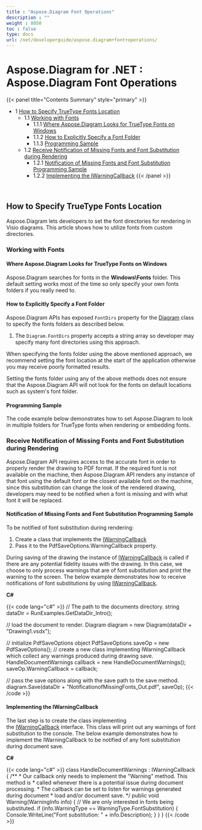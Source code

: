 ```yaml
---
title : "Aspose.Diagram Font Operations" 
description : "" 
weight : 8050 
toc : false
type: docs
url: /net/developerguide/aspose.diagram+font+operations/
---
```


# Aspose.Diagram for .NET : Aspose.Diagram Font Operations


{{< panel title="Contents Summary" style="primary" >}}
*   1 [How to Specify TrueType Fonts Location](#how-to-specify-truetype-fonts-location)
    *   1.1 [Working with Fonts](#working-with-fonts)
        *   1.1.1 [Where Aspose.Diagram Looks for TrueType Fonts on Windows](#where-aspose.diagram-looks-for-truetype-fonts-on-windows)
        *   1.1.2 [How to Explicitly Specify a Font Folder](#how-to-explicitly-specify-a-font-folder)
        *   1.1.3 [Programming Sample](#programming-sample)
    *   1.2 [Receive Notification of Missing Fonts and Font Substitution during Rendering](#receive-notification-of-missing-fonts-and-font-substitution-during-rendering)
        *   1.2.1 [Notification of Missing Fonts and Font Substitution Programming Sample](#notification-of-missing-fonts-and-font-substitution-programming-sample)
        *   1.2.2 [Implementing the IWarningCallback](#implementing-the-iwarningcallback)
{{< /panel >}}
 

 

## How to Specify TrueType Fonts Location

Aspose.Diagram lets developers to set the font directories for rendering in Visio diagrams. This article shows how to utilize fonts from custom directories.

### Working with Fonts

#### Where Aspose.Diagram Looks for TrueType Fonts on Windows

Aspose.Diagram searches for fonts in the **Windows\\Fonts** folder. This default setting works most of the time so only specify your own fonts folders if you really need to.

#### How to Explicitly Specify a Font Folder

Aspose.Diagram APIs has exposed `FontDirs` property for the [Diagram](http://www.aspose.com/api/net/diagram/aspose.diagram/diagram) class to specify the fonts folders as described below.

1.  The `Diagram.FontDirs` property accepts a string array so developer may specify many font directories using this approach.

When specifying the fonts folder using the above mentioned approach, we recommend setting the font location at the start of the application otherwise you may receive poorly formatted results.

Setting the fonts folder using any of the above methods does not ensure that the Aspose.Diagram API will not look for the fonts on default locations such as system's font folder.

#### Programming Sample

The code example below demonstrates how to set Aspose.Diagram to look in multiple folders for TrueType fonts when rendering or embedding fonts.

### Receive Notification of Missing Fonts and Font Substitution during Rendering

Aspose.Diagram API requires access to the accurate font in order to properly render the drawing to PDF format. If the required font is not available on the machine, then Aspose.Diagram API renders any instance of that font using the default font or the closest available font on the machine, since this substitution can change the look of the rendered drawing, developers may need to be notified when a font is missing and with what font it will be replaced.

#### Notification of Missing Fonts and Font Substitution Programming Sample

To be notified of font substitution during rendering:

1.  Create a class that implements the [IWarningCallback](https://apireference.aspose.com/net/diagram/aspose.diagram/IWarningCallback)
2.  Pass it to the PdfSaveOptions.WarningCallback property.

During saving of the drawing the instance of [IWarningCallback](https://apireference.aspose.com/net/diagram/aspose.diagram/IWarningCallback) is called if there are any potential fidelity issues with the drawing. In this case, we choose to only process warnings that are of font substitution and print the warning to the screen. The below example demonstrates how to receive notifications of font substitutions by using [IWarningCallback](https://apireference.aspose.com/net/diagram/aspose.diagram/IWarningCallback).

**C#**

{{< code lang="c#" >}}
// The path to the documents directory.
string dataDir = RunExamples.GetDataDir_Intro();

// load the document to render.
Diagram diagram = new Diagram(dataDir + "Drawing1.vsdx");

// initialize PdfSaveOptions object
PdfSaveOptions saveOp = new PdfSaveOptions();
// create a new class implementing IWarningCallback which collect any warnings produced during drawing save.
HandleDocumentWarnings callback = new HandleDocumentWarnings();
saveOp.WarningCallback = callback;

// pass the save options along with the save path to the save method.
diagram.Save(dataDir + "NotificationofMissingFonts_Out.pdf", saveOp);
{{< /code >}}

#### Implementing the IWarningCallback

The last step is to create the class implementing the [IWarningCallback](https://apireference.aspose.com/net/diagram/aspose.diagram/IWarningCallback) interface. This class will print out any warnings of font substitution to the console. The below example demonstrates how to implement the IWarningCallback to be notified of any font substitution during document save.

**C#**

{{< code lang="c#" >}}
class HandleDocumentWarnings : IWarningCallback
{
    /**
    * Our callback only needs to implement the "Warning" method. This method is
    * called whenever there is a potential issue during document processing.
    * The callback can be set to listen for warnings generated during document
    * load and/or document save.
    */
    public void Warning(WarningInfo info)
    {
        // We are only interested in fonts being substituted.
        if (info.WarningType == WarningType.FontSubstitution)
        {
            Console.WriteLine("Font substitution: " + info.Description);
        }
    }
}
{{< /code >}}

